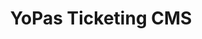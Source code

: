 ---
title: YoPas Ticketing CMS
workUrl: https://yopas.netlify.app/
description: "This is a ticketing site , a user uploads blogs and tickets on the backend "
tags:
  - work
  - jamstack
  - eleventy
  - javascriot
  - Leaflet.js
image: /img/work/Screenshot from 2024-01-31 14-34-33.png
imageAlt: Quick Auto Services
permalink: false
---